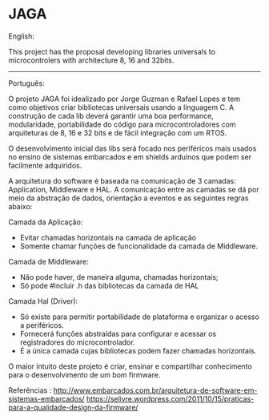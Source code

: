 #   JAGA
English:

This project has the proposal developing libraries universals to  microcontrolers with architecture 8, 16 and 32bits.

-------------------------------------------------------------------------------------------------------------------

Português:

O projeto JAGA foi idealizado por Jorge Guzman e Rafael Lopes e tem como objetivos criar bibliotecas universais usando a linguagem C. A construção de cada lib deverá garantir uma boa performance, modularidade,  portabilidade do código para microcontroladores com arquiteturas de 8, 16 e 32 bits e de fácil integração com um RTOS.

O desenvolvimento inicial das libs será focado nos periféricos mais usados no ensino de sistemas embarcados e em shields arduinos que podem ser facilmente adquiridos.  
	
A arquitetura do software é baseada na comunicação de 3 camadas: Application, Middleware e HAL. A comunicação entre as camadas se dá por meio da abstração de dados, orientação a eventos e as seguintes regras abaixo:

Camada da Aplicação:
- Evitar chamadas horizontais na camada de aplicação 
- Somente chamar funções de funcionalidade da camada de Middleware.

Camada de Middleware:
- Não pode haver, de maneira alguma, chamadas horizontais;
- Só pode #incluir .h das bibliotecas da camada de HAL

Camada Hal (Driver):
- Só existe para permitir portabilidade de plataforma e organizar o acesso a periféricos.
- Fornecerá funções abstraídas para configurar e acessar os registradores do microcontrolador.
- É a única camada cujas bibliotecas podem fazer chamadas horizontais.

O maior intuito deste projeto é criar, ensinar e compartilhar conhecimento para o desenvolvimento de um bom firmware.

Referências :
http://www.embarcados.com.br/arquitetura-de-software-em-sistemas-embarcados/
https://selivre.wordpress.com/2011/10/15/praticas-para-a-qualidade-design-da-firmware/
